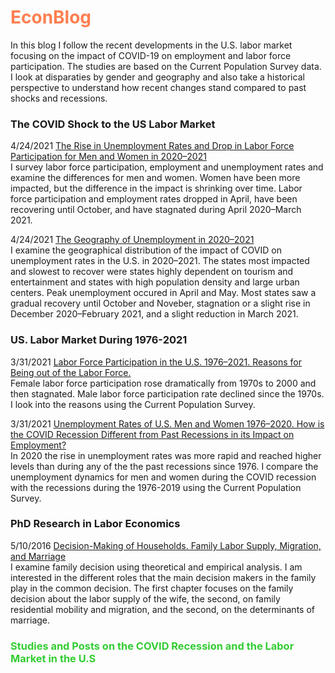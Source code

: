 # <span style="color:coral">EconBlog</span>

In this blog I follow the recent developments in the U.S. labor market focusing on the impact of COVID-19 on employment and labor force participation. The studies are based on the Current Population Survey data. I look at disparaties by gender and geography and also take a historical perspective to understand how recent changes stand compared to past shocks and recessions. 

### The COVID Shock to the US Labor Market

4/24/2021 [The Rise in Unemployment Rates and Drop in Labor Force Participation for Men and Women in 2020⁠–⁠2021](https://rpubs.com/elenas70/labor_market_effect_of_COVID)
<br />I survey labor force participation, employment and unemployment rates and examine the differences for men and women. Women have been more impacted, but the difference in the impact is shrinking over time. Labor force participation and employment rates dropped in April, have been recovering until October, and have stagnated during April 2020⁠–March 2021.

4/24/2021 [The Geography of Unemployment in 2020⁠–⁠2021](https://rpubs.com/elenas70/unemployment_by_state)
<br />I examine the geographical distribution of the impact of COVID on unemployment rates in the U.S. in 2020⁠–⁠2021. The states most impacted and slowest to recover were states highly dependent on tourism and entertainment and states with high population density and large urban centers. Peak unemployment occured in April and May. Most states saw a gradual recovery until October and Noveber, stagnation or a slight rise in December 2020–⁠February 2021, and a slight reduction in March 2021. 
 

### US. Labor Market During 1976-2021

3/31/2021 [Labor Force Participation in the U.S. 1976⁠–⁠2021. Reasons for Being out of the Labor Force.](https://rpubs.com/elenas70/historical_lfp)
<br />Female labor force participation rose dramatically from 1970s to 2000 and then stagnated. Male labor force participation rate declined since the 1970s. I look into the reasons using the Current Population Survey.

3/31/2021 [Unemployment Rates of U.S. Men and Women 1976–2020. How is the COVID Recession Different from Past Recessions in its Impact on Employment?](https://rpubs.com/elenas70/historical_unemployment)
<br />In 2020 the rise in unemployment rates was more rapid and reached higher levels than during any of the the past recessions since 1976. I compare the unemployment dynamics for men and women during the COVID recession with the recessions during the 1976-2019 using the Current Population Survey.


### PhD Research in Labor Economics

5/10/2016 [Decision-Making of Households. Family Labor Supply, Migration, and Marriage](https://rucore.libraries.rutgers.edu/rutgers-lib/51472/)
<br />I examine family decision using theoretical and empirical analysis. I am interested in the different roles that the main decision makers in the family play in the common decision. The first chapter focuses on the family decision about the labor supply of the wife, the second, on family residential mobility and migration, and the second, on the determinants of marriage.

### <span style="color:limegreen">Studies and Posts on the COVID Recession and the Labor Market in the U.S</span>
